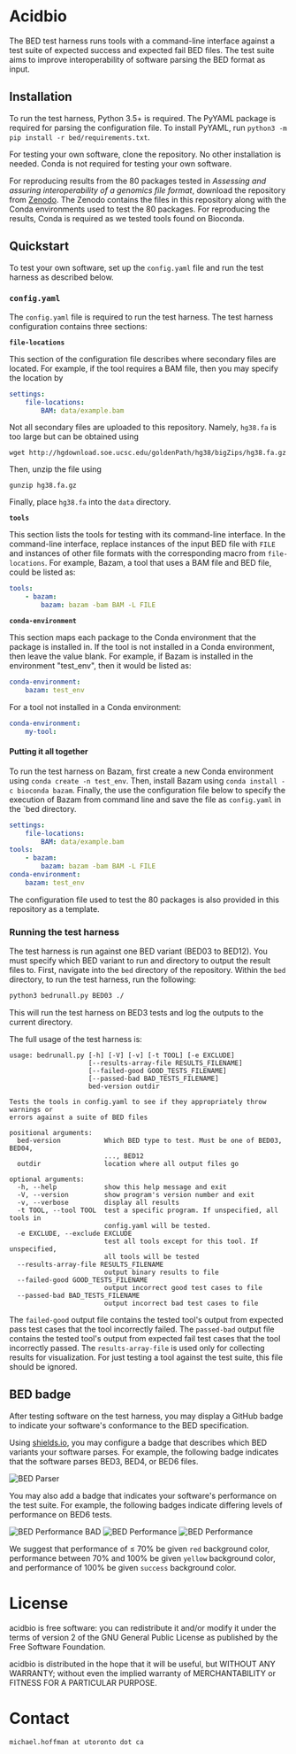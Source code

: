 # Acidbio
The BED test harness runs tools with a command-line interface against a test suite of expected success and expected fail BED files.
The test suite aims to improve interoperability of software parsing the BED format as input.

## Installation

To run the test harness, Python 3.5+ is required. The PyYAML package is required for parsing the configuration file.
To install PyYAML, run `python3 -m pip install -r bed/requirements.txt`.

For testing your own software, clone the repository. No other installation is needed.
Conda is not required for testing your own software.

For reproducing results from the 80 packages tested in *Assessing and assuring interoperability of a genomics file format*, download the repository from [Zenodo](
https://doi.org/10.5281/zenodo.5784763). The Zenodo contains the files in this repository along with the Conda environments used to test the 80 packages.
For reproducing the results, Conda is required as we tested tools found on Bioconda.

## Quickstart

To test your own software, set up the `config.yaml` file and run the test harness as described below.

### `config.yaml`

The `config.yaml` file is required to run the test harness.
The test harness configuration contains three sections:

**`file-locations`**

This section of the configuration file describes where secondary files are located.
For example, if the tool requires a BAM file, then you may specify the location by

```YAML
settings:
    file-locations:
        BAM: data/example.bam
```

Not all secondary files are uploaded to this repository. Namely, `hg38.fa` is too large but can be obtained using
```
wget http://hgdownload.soe.ucsc.edu/goldenPath/hg38/bigZips/hg38.fa.gz
```
Then, unzip the file using
```
gunzip hg38.fa.gz
```
Finally, place `hg38.fa` into the `data` directory.

**`tools`**

This section lists the tools for testing with its command-line interface.
In the command-line interface, replace instances of the input BED file with `FILE` and instances of other file formats with the corresponding macro from `file-locations`.
For example, Bazam, a tool that uses a BAM file and BED file, could be listed as:

```YAML
tools:
    - bazam:
        bazam: bazam -bam BAM -L FILE 
```

**`conda-environment`**

This section maps each package to the Conda environment that the package is installed in.
If the tool is not installed in a Conda environment, then leave the value blank.
For example, if Bazam is installed in the environment "test_env", then it would be listed as:
```YAML
conda-environment:
    bazam: test_env
```

For a tool not installed in a Conda environment:
```YAML
conda-environment:
    my-tool: 
```

#### Putting it all together
To run the test harness on Bazam, first create a new Conda environment using `conda create -n test_env`. Then, install Bazam using `conda install -c bioconda bazam`.
Finally, the use the configuration file below to specify the execution of Bazam from command line and save the file as `config.yaml` in the `bed directory.
```YAML
settings:
    file-locations:
        BAM: data/example.bam
tools:
    - bazam:
        bazam: bazam -bam BAM -L FILE 
conda-environment:
    bazam: test_env
```
The configuration file used to test the 80 packages is also provided in this repository as a template.

### Running the test harness

The test harness is run against one BED variant (BED03 to BED12).
You must specify which BED variant to run and directory to output the result files to.
First, navigate into the `bed` directory of the repository.
Within the `bed` directory, to run the test harness, run the following:

```bash
python3 bedrunall.py BED03 ./
```
This will run the test harness on BED3 tests and log the outputs to the current directory.

The full usage of the test harness is:
```
usage: bedrunall.py [-h] [-V] [-v] [-t TOOL] [-e EXCLUDE]
                    [--results-array-file RESULTS_FILENAME]
                    [--failed-good GOOD_TESTS_FILENAME]
                    [--passed-bad BAD_TESTS_FILENAME]
                    bed-version outdir

Tests the tools in config.yaml to see if they appropriately throw warnings or
errors against a suite of BED files

positional arguments:
  bed-version           Which BED type to test. Must be one of BED03, BED04,
                        ..., BED12
  outdir                location where all output files go

optional arguments:
  -h, --help            show this help message and exit
  -V, --version         show program's version number and exit
  -v, --verbose         display all results
  -t TOOL, --tool TOOL  test a specific program. If unspecified, all tools in
                        config.yaml will be tested.
  -e EXCLUDE, --exclude EXCLUDE
                        test all tools except for this tool. If unspecified,
                        all tools will be tested
  --results-array-file RESULTS_FILENAME
                        output binary results to file
  --failed-good GOOD_TESTS_FILENAME
                        output incorrect good test cases to file
  --passed-bad BAD_TESTS_FILENAME
                        output incorrect bad test cases to file
```

The `failed-good` output file contains the tested tool's output from expected pass test cases that the tool incorrectly failed. The `passed-bad` output file contains the tested tool's output from expected fail test cases that the tool incorrectly passed. The `results-array-file` is used only for collecting results for visualization.
For just testing a tool against the test suite, this file should be ignored.



## BED badge

After testing software on the test harness, you may display a GitHub badge to indicate your software's conformance to the BED specification.

Using [shields.io](shields.io), you may configure a badge that describes which BED variants your software parses.
For example, the following badge indicates that the software parses BED3, BED4, or BED6 files.

![BED Parser](https://img.shields.io/badge/BED%20Parser-BED3%20%7C%20BED4%20%7C%20BED6-informational)

You may also add a badge that indicates your software's performance on the test suite.
For example, the following badges indicate differing levels of performance on BED6 tests.

![BED Performance BAD](https://img.shields.io/badge/BED6-61.5%25-red)
![BED Performance](https://img.shields.io/badge/BED6-80.7%25-yellow)
![BED Performance](https://img.shields.io/badge/BED6-100%25-success)


We suggest that performance of $\leq$ 70% be given `red` background color, performance between 70% and 100% be given `yellow` background color, and performance of 100% be given `success` background color.


# License
acidbio is free software: you can redistribute it and/or modify it under the terms of version 2 of the GNU General Public License as published by the Free Software Foundation.

acidbio is distributed in the hope that it will be useful, but WITHOUT
ANY WARRANTY; without even the implied warranty of MERCHANTABILITY or
FITNESS FOR A PARTICULAR PURPOSE.

# Contact
`michael.hoffman at utoronto dot ca`
